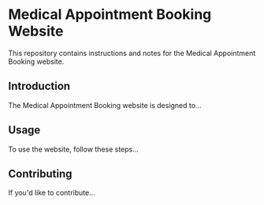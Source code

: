 # Medical Appointment Booking Website

This repository contains instructions and notes for the Medical Appointment Booking website.

## Introduction

The Medical Appointment Booking website is designed to...

## Usage

To use the website, follow these steps...

## Contributing

If you'd like to contribute...

